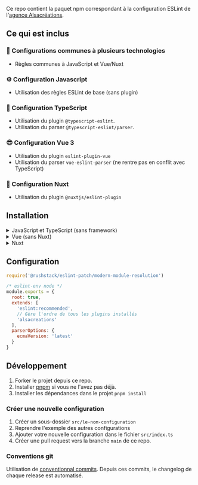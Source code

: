 Ce repo contient la paquet npm correspondant à la configuration ESLint de l'[agence Alsacréations](https://www.alsacreations.fr/).

## Ce qui est inclus

### 🤝 Configurations communes à plusieurs technologies

- Règles communes à JavaScript et Vue/Nuxt

### ⚙️ Configuration Javascript

- Utilisation des règles ESLint de base (sans plugin)

### 💪 Configuration TypeScript

- Utilisation du plugin `@typescript-eslint`.
- Utilisation du <span lang="en">parser</span> `@typescript-eslint/parser`.

### 😎 Configuration Vue 3

- Utilisation du plugin `eslint-plugin-vue`
- Utilisation du <span lang="en">parser</span> `vue-eslint-parser` (ne rentre pas en conflit avec TypeScript)

### 💚 Configuration Nuxt

- Utilisation du plugin `@nuxtjs/eslint-plugin`

## Installation

<details>
  <summary>JavaScript et TypeScript (sans framework)</summary>
  
### Base

  ```sh
  # npm, yarn, pnpm
  npm i --save-dev eslint-config-alsacreations @rushstack/eslint-patch eslint
  ```

### Avec TS (optionnel)

  ```sh
  # npm, yarn, pnpm
  npm i --save-dev typescript
  ```

### Avec Prettier (optionnel)

  ```sh
  # npm, yarn, pnpm
  npm i --save-dev prettier eslint-plugin-prettier
  ```

</details>

<details>
  <summary>Vue (sans Nuxt)</summary>
  
### Base

  ```sh
  # npm, yarn, pnpm
  npm i --save-dev eslint-config-alsacreations @rushstack/eslint-patch eslint-plugin-vue eslint
  ```

### Avec TS (optionnel)

  ```sh
  # npm, yarn, pnpm
  npm i --save-dev @vue/eslint-config-typescript typescript
  ```

### Avec Prettier (optionnel)

  ```sh
  # npm, yarn, pnpm
  npm i --save-dev prettier @vue/eslint-config-prettier
  ```

</details>

<details>
  <summary>Nuxt</summary>
  
### Base

  ```sh
  # npm, yarn, pnpm
  npm i --save-dev eslint-config-alsacreations @rushstack/eslint-patch @nuxtjs/eslint-config eslint
  ```

### Avec TS (optionnel)

  ```sh
  # npm, yarn, pnpm
  npm i --save-dev @nuxtjs/eslint-config-typescript && npm uninstall @nuxtjs/eslint-config
  ```

### Avec Prettier (optionnel)

  ```sh
  # npm, yarn, pnpm
  npm i --save-dev prettier @vue/eslint-config-prettier
  ```

</details>

## Configuration

  ```js
  require('@rushstack/eslint-patch/modern-module-resolution')

  /* eslint-env node */
  module.exports = {
    root: true,
    extends: [
      'eslint:recommended',
      // Gère l'ordre de tous les plugins installés
      'alsacreations'
    ],
    parserOptions: {
      ecmaVersion: 'latest'
    }
  }
  ```

## Développement

1. Forker le projet depuis ce repo.
2. Installer [pnpm](https://pnpm.io/installation) si vous ne l'avez pas déjà.
3. Installer les dépendances dans le projet `pnpm install`

### Créer une nouvelle configuration

1. Créer un sous-dossier `src/le-nom-configuration`
2. Reprendre l'exemple des autres configurations
3. Ajouter votre nouvelle configuration dans le fichier `src/index.ts`
4. Créer une pull request vers la branche `main` de ce repo.

### Conventions git

Utilisation de [conventionnal commits](https://www.conventionalcommits.org/en/v1.0.0/). Depuis ces commits, le changelog de chaque release est automatisé.
